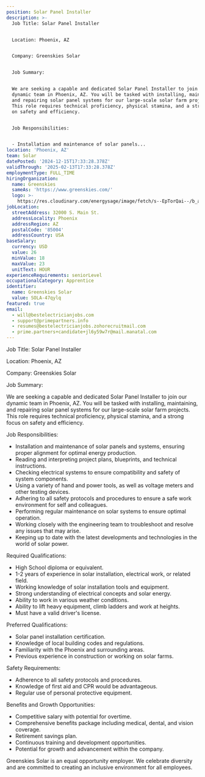 ```yaml
---
position: Solar Panel Installer
description: >-
  Job Title: Solar Panel Installer


  Location: Phoenix, AZ


  Company: Greenskies Solar


  Job Summary:


  We are seeking a capable and dedicated Solar Panel Installer to join our
  dynamic team in Phoenix, AZ. You will be tasked with installing, maintaining,
  and repairing solar panel systems for our large-scale solar farm projects.
  This role requires technical proficiency, physical stamina, and a strong focus
  on safety and efficiency. 


  Job Responsibilities:


  - Installation and maintenance of solar panels...
location: 'Phoenix, AZ'
team: Solar
datePosted: '2024-12-15T17:33:28.378Z'
validThrough: '2025-02-13T17:33:28.378Z'
employmentType: FULL_TIME
hiringOrganization:
  name: Greenskies
  sameAs: 'https://www.greenskies.com/'
  logo: >-
    https://res.cloudinary.com/energysage/image/fetch/s--EpTorQai--/b_auto,c_pad,f_auto,h_200,q_auto,w_200/https://es-media-prod.s3.amazonaws.com/media/supplier/logo/source/Greenskies_Clean_Focus_Company.jpg
jobLocation:
  streetAddress: 32000 S. Main St.
  addressLocality: Phoenix
  addressRegion: AZ
  postalCode: '85004'
  addressCountry: USA
baseSalary:
  currency: USD
  value: 26
  minValue: 18
  maxValue: 23
  unitText: HOUR
experienceRequirements: seniorLevel
occupationalCategory: Apprentice
identifier:
  name: Greenskies Solar
  value: SOLA-47qylq
featured: true
email:
  - will@bestelectricianjobs.com
  - support@primepartners.info
  - resumes@bestelectricianjobs.zohorecruitmail.com
  - prime.partners+candidate+jl6y59w7r@mail.manatal.com
---
```




Job Title: Solar Panel Installer

Location: Phoenix, AZ

Company: Greenskies Solar

Job Summary:

We are seeking a capable and dedicated Solar Panel Installer to join our dynamic team in Phoenix, AZ. You will be tasked with installing, maintaining, and repairing solar panel systems for our large-scale solar farm projects. This role requires technical proficiency, physical stamina, and a strong focus on safety and efficiency. 

Job Responsibilities:

- Installation and maintenance of solar panels and systems, ensuring proper alignment for optimal energy production.
- Reading and interpreting project plans, blueprints, and technical instructions.
- Checking electrical systems to ensure compatibility and safety of system components.
- Using a variety of hand and power tools, as well as voltage meters and other testing devices.
- Adhering to all safety protocols and procedures to ensure a safe work environment for self and colleagues.
- Performing regular maintenance on solar systems to ensure optimal operation.
- Working closely with the engineering team to troubleshoot and resolve any issues that may arise.
- Keeping up to date with the latest developments and technologies in the world of solar power.

Required Qualifications:

- High School diploma or equivalent.
- 1-2 years of experience in solar installation, electrical work, or related field.
- Working knowledge of solar installation tools and equipment.
- Strong understanding of electrical concepts and solar energy.
- Ability to work in various weather conditions.
- Ability to lift heavy equipment, climb ladders and work at heights.
- Must have a valid driver's license.

Preferred Qualifications:

- Solar panel installation certification.
- Knowledge of local building codes and regulations.
- Familiarity with the Phoenix and surrounding areas.
- Previous experience in construction or working on solar farms.

Safety Requirements:

- Adherence to all safety protocols and procedures.
- Knowledge of first aid and CPR would be advantageous.
- Regular use of personal protective equipment.

Benefits and Growth Opportunities:

- Competitive salary with potential for overtime.
- Comprehensive benefits package including medical, dental, and vision coverage.
- Retirement savings plan.
- Continuous training and development opportunities.
- Potential for growth and advancement within the company. 

Greenskies Solar is an equal opportunity employer. We celebrate diversity and are committed to creating an inclusive environment for all employees.